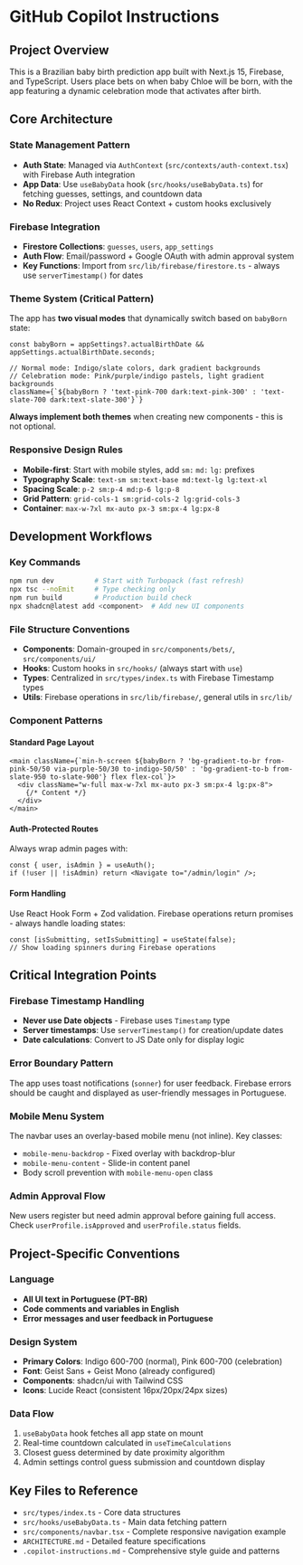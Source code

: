 # GitHub Copilot Instructions

## Project Overview
This is a Brazilian baby birth prediction app built with Next.js 15, Firebase, and TypeScript. Users place bets on when baby Chloe will be born, with the app featuring a dynamic celebration mode that activates after birth.

## Core Architecture

### State Management Pattern
- **Auth State**: Managed via `AuthContext` (`src/contexts/auth-context.tsx`) with Firebase Auth integration
- **App Data**: Use `useBabyData` hook (`src/hooks/useBabyData.ts`) for fetching guesses, settings, and countdown data
- **No Redux**: Project uses React Context + custom hooks exclusively

### Firebase Integration
- **Firestore Collections**: `guesses`, `users`, `app_settings` 
- **Auth Flow**: Email/password + Google OAuth with admin approval system
- **Key Functions**: Import from `src/lib/firebase/firestore.ts` - always use `serverTimestamp()` for dates

### Theme System (Critical Pattern)
The app has **two visual modes** that dynamically switch based on `babyBorn` state:

```tsx
const babyBorn = appSettings?.actualBirthDate && appSettings.actualBirthDate.seconds;

// Normal mode: Indigo/slate colors, dark gradient backgrounds
// Celebration mode: Pink/purple/indigo pastels, light gradient backgrounds
className={`${babyBorn ? 'text-pink-700 dark:text-pink-300' : 'text-slate-700 dark:text-slate-300'}`}
```

**Always implement both themes** when creating new components - this is not optional.

### Responsive Design Rules
- **Mobile-first**: Start with mobile styles, add `sm:` `md:` `lg:` prefixes
- **Typography Scale**: `text-sm sm:text-base md:text-lg lg:text-xl`
- **Spacing Scale**: `p-2 sm:p-4 md:p-6 lg:p-8`
- **Grid Pattern**: `grid-cols-1 sm:grid-cols-2 lg:grid-cols-3`
- **Container**: `max-w-7xl mx-auto px-3 sm:px-4 lg:px-8`

## Development Workflows

### Key Commands
```bash
npm run dev          # Start with Turbopack (fast refresh)
npx tsc --noEmit     # Type checking only
npm run build        # Production build check
npx shadcn@latest add <component>  # Add new UI components
```

### File Structure Conventions
- **Components**: Domain-grouped in `src/components/bets/`, `src/components/ui/`
- **Hooks**: Custom hooks in `src/hooks/` (always start with `use`)
- **Types**: Centralized in `src/types/index.ts` with Firebase Timestamp types
- **Utils**: Firebase operations in `src/lib/firebase/`, general utils in `src/lib/`

### Component Patterns

#### Standard Page Layout
```tsx
<main className={`min-h-screen ${babyBorn ? 'bg-gradient-to-br from-pink-50/50 via-purple-50/30 to-indigo-50/50' : 'bg-gradient-to-b from-slate-950 to-slate-900'} flex flex-col`}>
  <div className="w-full max-w-7xl mx-auto px-3 sm:px-4 lg:px-8">
    {/* Content */}
  </div>
</main>
```

#### Auth-Protected Routes
Always wrap admin pages with:
```tsx
const { user, isAdmin } = useAuth();
if (!user || !isAdmin) return <Navigate to="/admin/login" />;
```

#### Form Handling
Use React Hook Form + Zod validation. Firebase operations return promises - always handle loading states:
```tsx
const [isSubmitting, setIsSubmitting] = useState(false);
// Show loading spinners during Firebase operations
```

## Critical Integration Points

### Firebase Timestamp Handling
- **Never use Date objects** - Firebase uses `Timestamp` type
- **Server timestamps**: Use `serverTimestamp()` for creation/update dates
- **Date calculations**: Convert to JS Date only for display logic

### Error Boundary Pattern
The app uses toast notifications (`sonner`) for user feedback. Firebase errors should be caught and displayed as user-friendly messages in Portuguese.

### Mobile Menu System
The navbar uses an overlay-based mobile menu (not inline). Key classes:
- `mobile-menu-backdrop` - Fixed overlay with backdrop-blur
- `mobile-menu-content` - Slide-in content panel
- Body scroll prevention with `mobile-menu-open` class

### Admin Approval Flow
New users register but need admin approval before gaining full access. Check `userProfile.isApproved` and `userProfile.status` fields.

## Project-Specific Conventions

### Language
- **All UI text in Portuguese (PT-BR)**
- **Code comments and variables in English**
- **Error messages and user feedback in Portuguese**

### Design System
- **Primary Colors**: Indigo 600-700 (normal), Pink 600-700 (celebration)
- **Font**: Geist Sans + Geist Mono (already configured)
- **Components**: shadcn/ui with Tailwind CSS
- **Icons**: Lucide React (consistent 16px/20px/24px sizes)

### Data Flow
1. `useBabyData` hook fetches all app state on mount
2. Real-time countdown calculated in `useTimeCalculations` 
3. Closest guess determined by date proximity algorithm
4. Admin settings control guess submission and countdown display

## Key Files to Reference
- `src/types/index.ts` - Core data structures
- `src/hooks/useBabyData.ts` - Main data fetching pattern
- `src/components/navbar.tsx` - Complete responsive navigation example
- `ARCHITECTURE.md` - Detailed feature specifications
- `.copilot-instructions.md` - Comprehensive style guide and patterns
